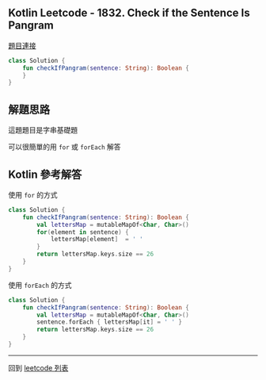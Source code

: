 ## Kotlin Leetcode - 1832. Check if the Sentence Is Pangram

[題目連接](https://leetcode.com/problems/check-if-the-sentence-is-pangram/)

```kotlin
class Solution {
    fun checkIfPangram(sentence: String): Boolean {
    }
}
```

## 解題思路
這題題目是字串基礎題

可以很簡單的用 `for` 或 `forEach` 解答

## Kotlin 參考解答
使用 `for` 的方式

```kotlin
class Solution {  
    fun checkIfPangram(sentence: String): Boolean {  
        val lettersMap = mutableMapOf<Char, Char>()  
        for(element in sentence) {  
            lettersMap[element]  = ' '  
        }  
        return lettersMap.keys.size == 26  
    }  
}
```

使用 `forEach` 的方式

```kotlin
class Solution {
    fun checkIfPangram(sentence: String): Boolean {
        val lettersMap = mutableMapOf<Char, Char>()
        sentence.forEach { lettersMap[it] = ' ' }
        return lettersMap.keys.size == 26
    }
}
```

------

回到 [leetcode 列表](index.md)
